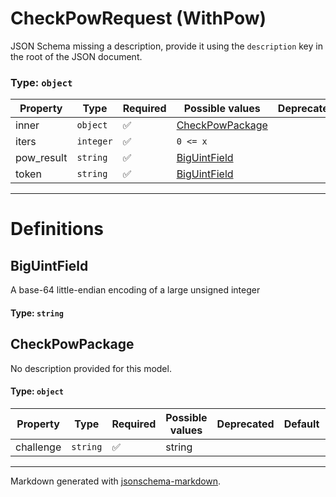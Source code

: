 # CheckPowRequest (WithPow)

JSON Schema missing a description, provide it using the `description` key in the root of the JSON document.

### Type: `object`

| Property | Type | Required | Possible values | Deprecated | Default | Description | Examples |
| -------- | ---- | -------- | --------------- | ---------- | ------- | ----------- | -------- |
| inner | `object` | ✅ | [CheckPowPackage](#checkpowpackage) |  |  |  |  |
| iters | `integer` | ✅ | `0 <= x ` |  |  |  |  |
| pow_result | `string` | ✅ | [BigUintField](#biguintfield) |  |  |  |  |
| token | `string` | ✅ | [BigUintField](#biguintfield) |  |  |  |  |


---

# Definitions

## BigUintField

A base-64 little-endian encoding of a large unsigned integer

#### Type: `string`

## CheckPowPackage

No description provided for this model.

#### Type: `object`

| Property | Type | Required | Possible values | Deprecated | Default | Description | Examples |
| -------- | ---- | -------- | --------------- | ---------- | ------- | ----------- | -------- |
| challenge | `string` | ✅ | string |  |  |  |  |


---

Markdown generated with [jsonschema-markdown](https://github.com/elisiariocouto/jsonschema-markdown).
